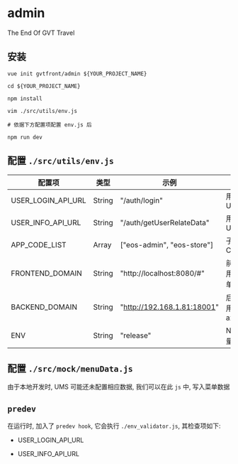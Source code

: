 admin
=======

The End Of GVT Travel

安装
----

```shell
vue init gvtfront/admin ${YOUR_PROJECT_NAME}

cd ${YOUR_PROJECT_NAME}

npm install

vim ./src/utils/env.js

# 依据下方配置项配置 env.js 后

npm run dev
```

配置 ```./src/utils/env.js```
----

配置项 | 类型 | 示例 | 说明
---  | --- | --- | ---
USER_LOGIN_API_URL | String | "/auth/login" | 用户登录 API URL
USER_INFO_API_URL | String | "/auth/getUserRelateData" | 用户信息 API URL
APP_CODE_LIST | Array | ["eos-admin", "eos-store"] | 子系统 APP CODE LIST
FRONTEND_DOMAIN | String | "http://localhost:8080/#" | 前端 domain, 用以 mock 菜单数据
BACKEND_DOMAIN | String | "http://192.168.1.81:18001" | 后端 domain, 用以赋值 axios.baseURL
ENV | String | "release" | Nodejs 环境变量

配置 ```./src/mock/menuData.js```
---

由于本地开发时, UMS 可能还未配置相应数据, 我们可以在此 ```js``` 中, 写入菜单数据

```predev```
----

在运行时, 加入了 ```predev hook```, 它会执行 ```./env_validator.js```, 其检查项如下:

- USER_LOGIN_API_URL

- USER_INFO_API_URL